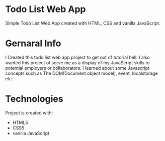 # Todo List Web App
Simple Todo List Web App created with HTML, CSS and vanilla JavaScript.

# Gernaral Info
I Created this todo list web app project to get out of tutorial hell. I also wanted this project ot serve me as a display of my JavaScript skills to potential employers or collaborators. I learned about some Javascript concepts such as The DOM(Document object model), event, localstorage etc.

# Technologies
Project is created with:
* HTML5
* CSS5
* vanilla JavaScript
